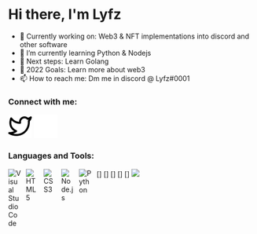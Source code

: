 # Hi there, I'm Lyfz

- 🔨 Currently working on: Web3 & NFT implementations into discord and other software
- 🌱 I’m currently learning Python & Nodejs
- 🎯 Next steps: Learn Golang
- 🥅 2022 Goals: Learn more about web3
- 📫 How to reach me: Dm me in discord @ Lyfz#0001

### Connect with me:

[![website](./img/twitter-light.svg)](https://twitter.com/lyfz0)
[![website](./img/twitter-dark.svg)](https://twitter.com/lyfz0)

### Languages and Tools:

[<img align="left" alt="Visual Studio Code" width="26px" src="https://cdn.jsdelivr.net/gh/devicons/devicon/icons/vscode/vscode-original.svg" style="padding-right:10px;" />]
[<img align="left" alt="HTML5" width="26px" src="https://cdn.jsdelivr.net/gh/devicons/devicon/icons/html5/html5-original.svg" style="padding-right:10px;" />]
[<img align="left" alt="CSS3" width="26px" src="https://cdn.jsdelivr.net/gh/devicons/devicon/icons/css3/css3-original.svg" style="padding-right:10px;" />]
[<img align="left" alt="Node.js" width="26px" src="https://cdn.jsdelivr.net/gh/devicons/devicon/icons/nodejs/nodejs-original.svg" style="padding-right:10px;" />]
[<img align="left" alt="Python" width="26px" src="https://cdn.jsdelivr.net/gh/devicons/devicon/icons/python/python-original.svg" style="padding-right:10px;" />]
<img src="https://cdn.jsdelivr.net/gh/devicons/devicon/icons/python/python-original.svg" />
          



